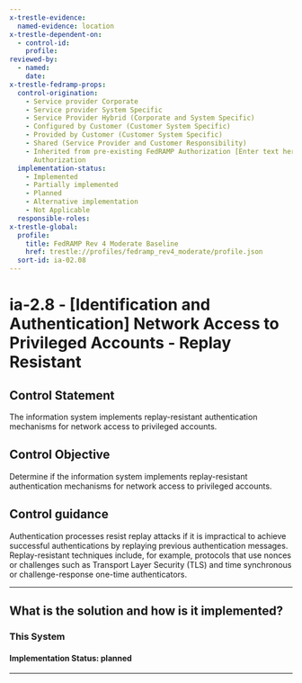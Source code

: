 ```yaml
---
x-trestle-evidence:
  named-evidence: location
x-trestle-dependent-on:
  - control-id:
    profile:
reviewed-by:
  - named:
    date:
x-trestle-fedramp-props:
  control-origination:
    - Service provider Corporate
    - Service provider System Specific
    - Service Provider Hybrid (Corporate and System Specific)
    - Configured by Customer (Customer System Specific)
    - Provided by Customer (Customer System Specific)
    - Shared (Service Provider and Customer Responsibility)
    - Inherited from pre-existing FedRAMP Authorization [Enter text here], Date of
      Authorization
  implementation-status:
    - Implemented
    - Partially implemented
    - Planned
    - Alternative implementation
    - Not Applicable
  responsible-roles:
x-trestle-global:
  profile:
    title: FedRAMP Rev 4 Moderate Baseline
    href: trestle://profiles/fedramp_rev4_moderate/profile.json
  sort-id: ia-02.08
---
```


# ia-2.8 - \[Identification and Authentication\] Network Access to Privileged Accounts - Replay Resistant

## Control Statement

The information system implements replay-resistant authentication mechanisms for network access to privileged accounts.

## Control Objective

Determine if the information system implements replay-resistant authentication mechanisms for network access to privileged accounts.

## Control guidance

Authentication processes resist replay attacks if it is impractical to achieve successful authentications by replaying previous authentication messages. Replay-resistant techniques include, for example, protocols that use nonces or challenges such as Transport Layer Security (TLS) and time synchronous or challenge-response one-time authenticators.

______________________________________________________________________

## What is the solution and how is it implemented?

<!-- For implementation status enter one of: implemented, partial, planned, alternative, not-applicable -->

<!-- Note that the list of rules under ### Rules: is read-only and changes will not be captured after assembly to JSON -->

### This System

<!-- Add implementation prose for the main This System component for control: ia-2.8 -->

#### Implementation Status: planned

______________________________________________________________________
